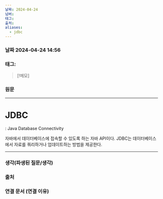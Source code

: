 ```yaml
---
날짜: 2024-04-24
넘버: 
태그: 
출처: 
aliases:
  - jdbc
---
```

### 날짜  2024-04-24 14:56

### 태그:

>[!메모]
>

### 원문
---
# JDBC
: Java Database Connectivity

자바에서 데이터베이스에 접속할 수 있도록 하는 자바 API이다. JDBC는 데이터베이스에서 자료를 쿼리하거나 업데이트하는 방법을 제공한다.

---
### 생각(파생된 질문/생각)

### 출처

### 연결 문서 (연결 이유)
